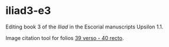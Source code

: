 # iliad3-e3


Editing book 3 of the *Iliad* in the Escorial manuscripts Upsilon 1.1.

Image citation tool for folios [39 verso - 40 recto](http://www.homermultitext.org/ict2/?urn=urn:cite2:hmt:e3bifolio.v1:E3_39v_40r).


